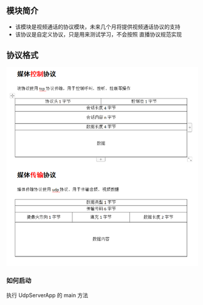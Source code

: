 ## 模块简介

* 该模块是视频通话的协议模块，未来几个月将提供视频通话协议的支持
* 该协议是自定义协议，只是用来测试学习，不会按照 直播协议规范实现



## 协议格式

![](./multimedia/src/main/resources/协议.png)




### 如何启动

执行 UdpServerApp 的 main 方法 




